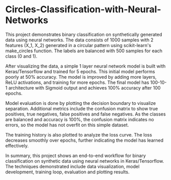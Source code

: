 # Circles-Classification-with-Neural-Networks
This project demonstrates binary classification on synthetically generated data using neural networks. The data consists of 1000 samples with 2 features (X_1, X_2) generated in a circular pattern using scikit-learn's make_circles function. The labels are balanced with 500 samples for each class (0 and 1). 

After visualizing the data, a simple 1 layer neural network model is built with Keras/Tensorflow and trained for 5 epochs. This initial model performs poorly at 50% accuracy. The model is improved by adding more layers, ReLU activations, and training for more epochs. The final model has 100-10-1 architecture with Sigmoid output and achieves 100% accuracy after 100 epochs. 

Model evaluation is done by plotting the decision boundary to visualize separation. Additional metrics include the confusion matrix to show true positives, true negatives, false positives and false negatives. As the classes are balanced and accuracy is 100%, the confusion matrix indicates no errors, so the model has not overfit on this simple dataset.

The training history is also plotted to analyze the loss curve. The loss decreases smoothly over epochs, further indicating the model has learned effectively.

In summary, this project shows an end-to-end workflow for binary classification on synthetic data using neural networks in Keras/Tensorflow. The techniques demonstrated include data visualization, model development, training loop, evaluation and plotting results.
